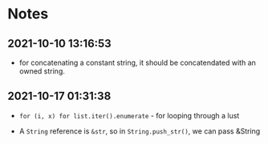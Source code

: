# Notes

## 2021-10-10 13:16:53

- for concatenating a constant string, it should be concatendated with an owned string. 

## 2021-10-17 01:31:38

- `for (i, x) for list.iter().enumerate` - for looping through a lust

- A `String` reference is `&str`, so in `String.push_str()`, we can pass &String